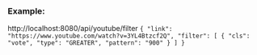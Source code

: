 ### Example:
http://localhost:8080/api/youtube/filter
``
{
"link": "https://www.youtube.com/watch?v=3YL4Btzcf2Q",
"filter": [
{
"cls": "vote",
"type": "GREATER",
"pattern": "900"
}
]
}
``